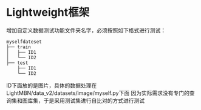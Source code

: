 #  Lightweight框架
增加自定义数据测试功能文件夹名字，必须按照如下格式进行测试：
~~~
myselfdateset
├── train
│   ├── ID1
│   └── ID2
├── test
    ├── ID1
    └── ID2
~~~

ID下面放的是图片，具体的数据处理在LightMBN/data_v2/datasets/image/myself.py下面
因为实际需求没有专门的查询集和图库集，于是采用测试集进行自比对的方式进行测试




